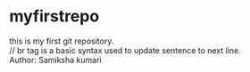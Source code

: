 # myfirstrepo
this is my first git repository.
<br>
// br tag is a basic syntax used to update sentence to next line.
<br>
Author: Samiksha kumari
